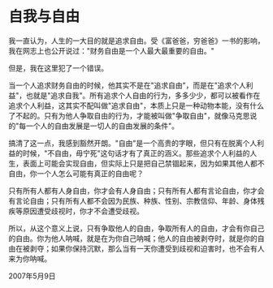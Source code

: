 # 自我与自由

我一直认为，人生的一大目的就是追求自由。受《富爸爸，穷爸爸》一书的影响，我在网志上也公开说过："财务自由是一个人最大最重要的自由。"

但是，我在这里犯了一个错误。

当一个人追求财务自由的时候，他其实不是在"追求自由"，而是在"追求个人利益"，也就是"追求自我"。所有追求个人自由的行为，多多少少，都可以被看作在追求个人利益，这其实不配叫做"追求自由"，本质上只是一种动物本能，没有什么了不起的。只有为他人争取自由的行为，才能被叫做"争取自由"，就像马克思说的"每一个人的自由发展是一切人的自由发展的条件"。

搞清了这一点，我感到豁然开朗。"自由"是一个高贵的字眼，但只有在脱离个人利益的时候，"不自由，毋宁死"这句话才有了真正的涵义。那些追求个人利益的人生，表面上可能会实现自由，但实际上只是把自己禁锢起来，因为如果其他人都不自由，你一个人怎么可能有真正的自由呢？

只有所有人都有人身自由，你才会有人身自由；只有所有人都有言论自由，你才会有言论自由；只有所有人都不会因为民族、种族、性别、宗教信仰、年龄、身体残疾等原因遭受歧视时，你才不会遭受歧视。

所以，从这个意义上说，只有争取他人的自由，争取所有人的自由，才会有你自己的自由。你为他人呐喊，就是在为你自己呐喊；他人的自由被剥夺时，就是你的自由在被剥夺；如果你保持沉默，那么当有一天你遭受到歧视和迫害时，也不会有人来为你呐喊。

2007年5月9日
